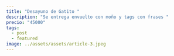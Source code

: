 ```yaml
---
title: "Desayuno de Gatito "
description: "Se entrega envuelto con moño y tags con frases "
precio: "45000"
tags:
  - post
  - featured
image: ../assets/assets/article-3.jpeg
---
```

